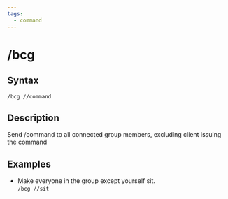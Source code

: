```yaml
---
tags:
  - command
---
```


# /bcg

## Syntax

<!--cmd-syntax-start-->
```eqcommand
/bcg //command
```
<!--cmd-syntax-end-->

## Description

<!--cmd-desc-start-->
Send /command to all connected group members, excluding client issuing the command
<!--cmd-desc-end-->

## Examples

- Make everyone in the group except yourself sit.  
  ``/bcg //sit``